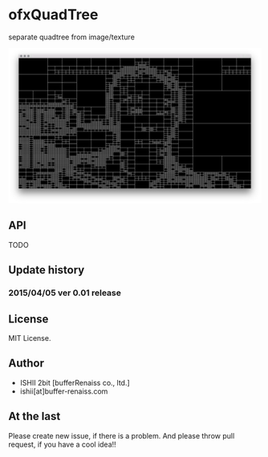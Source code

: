 # ofxQuadTree

separate quadtree from image/texture

![Photo](https://github.com/2bbb/ofxQuadTree/raw/master/ofxQuadTreeImage.png)

## API

TODO

## Update history

### 2015/04/05 ver 0.01 release

## License

MIT License.

## Author

* ISHII 2bit [bufferRenaiss co., ltd.]
* ishii[at]buffer-renaiss.com

## At the last

Please create new issue, if there is a problem.
And please throw pull request, if you have a cool idea!!